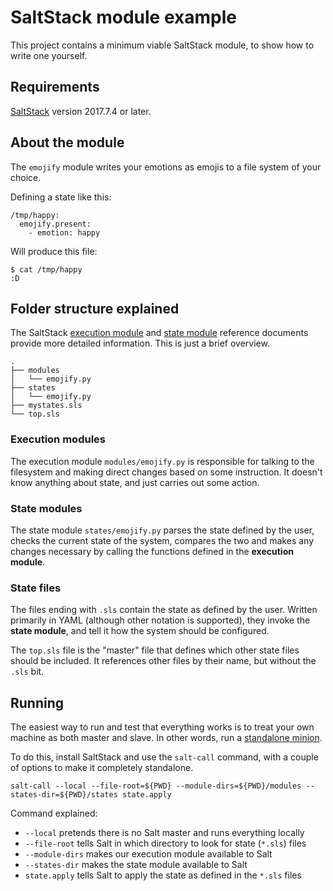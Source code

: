 # SaltStack module example

This project contains a minimum viable SaltStack module, to show how to write one yourself.

## Requirements

[SaltStack](https://docs.saltstack.com/en/latest/topics/installation/index.html) version 2017.7.4 or later.

## About the module

The `emojify` module writes your emotions as emojis to a file system of your choice.

Defining a state like this:

```
/tmp/happy:
  emojify.present:
    - emotion: happy
```

Will produce this file:
```
$ cat /tmp/happy
:D
```

## Folder structure explained

The SaltStack [execution module](https://docs.saltstack.com/en/latest/ref/modules/) and [state module](https://docs.saltstack.com/en/latest/ref/states/writing.html) reference documents provide more detailed information. This is just a brief overview.

```
.
├── modules
│   └── emojify.py
├── states
│   └── emojify.py
├── mystates.sls
└── top.sls
```

### Execution modules

The execution module `modules/emojify.py` is responsible for talking to the filesystem and making direct changes based on some instruction. It doesn't know anything about state, and just carries out some action.

### State modules

The state module `states/emojify.py` parses the state defined by the user, checks the current state of the system, compares the two and makes any changes necessary by calling the functions defined in the **execution module**.

### State files

The files ending with `.sls` contain the state as defined by the user. Written primarily in YAML (although other notation is supported), they invoke the **state module**, and tell it how the system should be configured.

The `top.sls` file is the "master" file that defines which other state files should be included. It references other files by their name, but without the `.sls` bit.

## Running

The easiest way to run and test that everything works is to treat your own machine as both master and slave. In other words, run a [standalone minion](https://docs.saltstack.com/en/latest/topics/tutorials/standalone_minion.html).

To do this, install SaltStack and use the `salt-call` command, with a couple of options to make it completely standalone.

```
salt-call --local --file-root=${PWD} --module-dirs=${PWD}/modules --states-dir=${PWD}/states state.apply
```

Command explained:

* `--local` pretends there is no Salt master and runs everything locally
* `--file-root` tells Salt in which directory to look for state (`*.sls`) files
* `--module-dirs` makes our execution module available to Salt
* `--states-dir` makes the state module available to Salt
* `state.apply` tells Salt to apply the state as defined in the `*.sls` files

